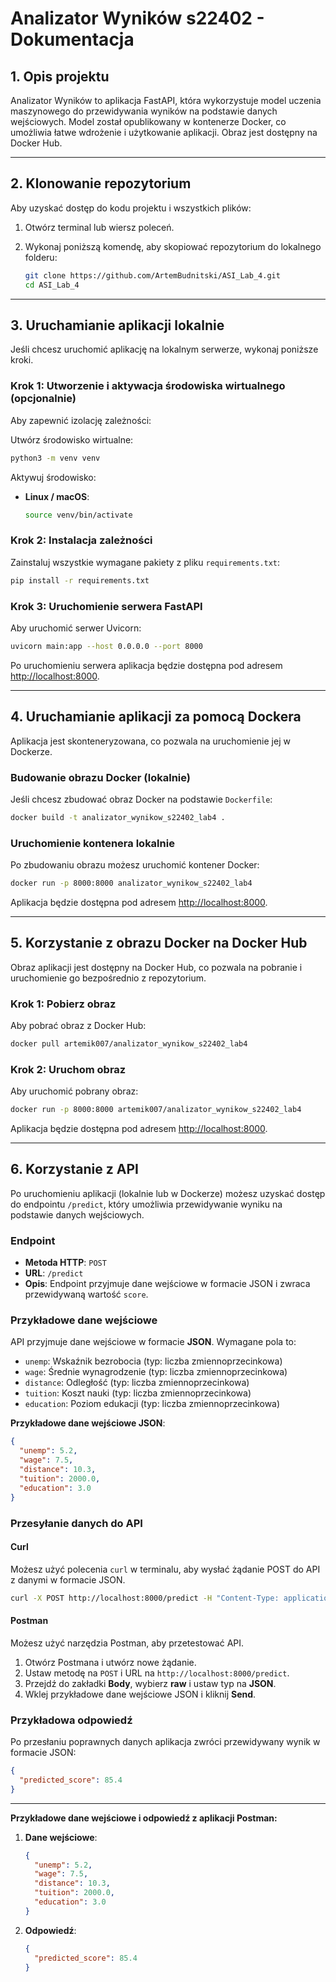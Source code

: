 # Analizator Wyników s22402 - Dokumentacja

## 1. Opis projektu

Analizator Wyników to aplikacja FastAPI, która wykorzystuje model uczenia maszynowego do przewidywania wyników na podstawie danych wejściowych. Model został opublikowany w kontenerze Docker, co umożliwia łatwe wdrożenie i użytkowanie aplikacji. Obraz jest dostępny na Docker Hub.

---

## 2. Klonowanie repozytorium

Aby uzyskać dostęp do kodu projektu i wszystkich plików:

1. Otwórz terminal lub wiersz poleceń.
2. Wykonaj poniższą komendę, aby skopiować repozytorium do lokalnego folderu:

   ```bash
   git clone https://github.com/ArtemBudnitski/ASI_Lab_4.git
   cd ASI_Lab_4
   ```

---

## 3. Uruchamianie aplikacji lokalnie

Jeśli chcesz uruchomić aplikację na lokalnym serwerze, wykonaj poniższe kroki.

### Krok 1: Utworzenie i aktywacja środowiska wirtualnego (opcjonalnie)

Aby zapewnić izolację zależności:

Utwórz środowisko wirtualne:

```bash
python3 -m venv venv
```

Aktywuj środowisko:

- **Linux / macOS**:
  ```bash
  source venv/bin/activate
  ```

### Krok 2: Instalacja zależności

Zainstaluj wszystkie wymagane pakiety z pliku `requirements.txt`:

```bash
pip install -r requirements.txt
```

### Krok 3: Uruchomienie serwera FastAPI

Aby uruchomić serwer Uvicorn:

```bash
uvicorn main:app --host 0.0.0.0 --port 8000
```

Po uruchomieniu serwera aplikacja będzie dostępna pod adresem [http://localhost:8000](http://localhost:8000).

---

## 4. Uruchamianie aplikacji za pomocą Dockera

Aplikacja jest skonteneryzowana, co pozwala na uruchomienie jej w Dockerze.

### Budowanie obrazu Docker (lokalnie)

Jeśli chcesz zbudować obraz Docker na podstawie `Dockerfile`:

```bash
docker build -t analizator_wynikow_s22402_lab4 .
```

### Uruchomienie kontenera lokalnie

Po zbudowaniu obrazu możesz uruchomić kontener Docker:

```bash
docker run -p 8000:8000 analizator_wynikow_s22402_lab4
```

Aplikacja będzie dostępna pod adresem [http://localhost:8000](http://localhost:8000).

---

## 5. Korzystanie z obrazu Docker na Docker Hub

Obraz aplikacji jest dostępny na Docker Hub, co pozwala na pobranie i uruchomienie go bezpośrednio z repozytorium.

### Krok 1: Pobierz obraz

Aby pobrać obraz z Docker Hub:

```bash
docker pull artemik007/analizator_wynikow_s22402_lab4
```

### Krok 2: Uruchom obraz

Aby uruchomić pobrany obraz:

```bash
docker run -p 8000:8000 artemik007/analizator_wynikow_s22402_lab4
```

Aplikacja będzie dostępna pod adresem [http://localhost:8000](http://localhost:8000).

---

## 6. Korzystanie z API

Po uruchomieniu aplikacji (lokalnie lub w Dockerze) możesz uzyskać dostęp do endpointu `/predict`, który umożliwia przewidywanie wyniku na podstawie danych wejściowych.

### Endpoint

- **Metoda HTTP**: `POST`
- **URL**: `/predict`
- **Opis**: Endpoint przyjmuje dane wejściowe w formacie JSON i zwraca przewidywaną wartość `score`.

### Przykładowe dane wejściowe

API przyjmuje dane wejściowe w formacie **JSON**. Wymagane pola to:

- `unemp`: Wskaźnik bezrobocia (typ: liczba zmiennoprzecinkowa)
- `wage`: Średnie wynagrodzenie (typ: liczba zmiennoprzecinkowa)
- `distance`: Odległość (typ: liczba zmiennoprzecinkowa)
- `tuition`: Koszt nauki (typ: liczba zmiennoprzecinkowa)
- `education`: Poziom edukacji (typ: liczba zmiennoprzecinkowa)

**Przykładowe dane wejściowe JSON**:

```json
{
  "unemp": 5.2,
  "wage": 7.5,
  "distance": 10.3,
  "tuition": 2000.0,
  "education": 3.0
}
```

### Przesyłanie danych do API

#### Curl

Możesz użyć polecenia `curl` w terminalu, aby wysłać żądanie POST do API z danymi w formacie JSON.

```bash
curl -X POST http://localhost:8000/predict -H "Content-Type: application/json" -d '{"unemp": 5.2, "wage": 7.5, "distance": 10.3, "tuition": 2000.0, "education": 3.0}'
```

#### Postman

Możesz użyć narzędzia Postman, aby przetestować API.

1. Otwórz Postmana i utwórz nowe żądanie.
2. Ustaw metodę na `POST` i URL na `http://localhost:8000/predict`.
3. Przejdź do zakładki **Body**, wybierz **raw** i ustaw typ na **JSON**.
4. Wklej przykładowe dane wejściowe JSON i kliknij **Send**.

### Przykładowa odpowiedź

Po przesłaniu poprawnych danych aplikacja zwróci przewidywany wynik w formacie JSON:

```json
{
  "predicted_score": 85.4
}
```

--- 

**Przykładowe dane wejściowe i odpowiedź z aplikacji Postman:**

1. **Dane wejściowe**:
   ```json
   {
     "unemp": 5.2,
     "wage": 7.5,
     "distance": 10.3,
     "tuition": 2000.0,
     "education": 3.0
   }
   ```

2. **Odpowiedź**:
   ```json
   {
     "predicted_score": 85.4
   }
   ```